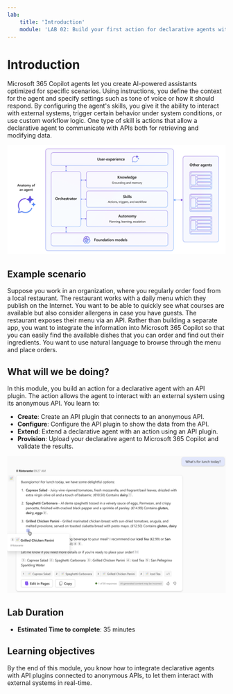 ```yaml
---
lab:
    title: 'Introduction'
    module: 'LAB 02: Build your first action for declarative agents with API plugin by using Visual Studio Code'
---
```


# Introduction

Microsoft 365 Copilot agents let you create AI-powered assistants optimized for specific scenarios. Using instructions, you define the context for the agent and specify settings such as tone of voice or how it should respond. By configuring the agent's skills, you give it the ability to interact with external systems, trigger certain behavior under system conditions, or use custom workflow logic. One type of skill is actions that allow a declarative agent to communicate with APIs both for retrieving and modifying data.

![Diagram that shows the anatomy of a declarative agent for Microsoft 365 Copilot.](../media/LAB_02/1-anatomy-declarative-agent.png)

## Example scenario

Suppose you work in an organization, where you regularly order food from a local restaurant. The restaurant works with a daily menu which they publish on the Internet. You want to be able to quickly see what courses are available but also consider allergens in case you have guests. The restaurant exposes their menu via an API. Rather than building a separate app, you want to integrate the information into Microsoft 365 Copilot so that you can easily find the available dishes that you can order and find out their ingredients. You want to use natural language to browse through the menu and place orders.

## What will we be doing?

In this module, you build an action for a declarative agent with an API plugin. The action allows the agent to interact with an external system using its anonymous API. You learn to:

- **Create**: Create an API plugin that connects to an anonymous API.
- **Configure**: Configure the API plugin to show the data from the API.
- **Extend**: Extend a declarative agent with an action using an API plugin.
- **Provision**: Upload your declarative agent to Microsoft 365 Copilot and validate the results.

![Screenshot of a declarative agent that responds to a user with information from an external API.](../media/LAB_02/1-agent-response-api-plugin.png)

## Lab Duration

- **Estimated Time to complete**: 35 minutes

## Learning objectives

By the end of this module, you know how to integrate declarative agents with API plugins connected to anonymous APIs, to let them interact with external systems in real-time.